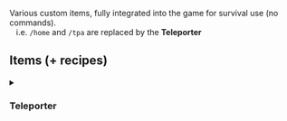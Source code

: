 Various custom items, fully integrated into the game for survival use (no commands).<br>
&nbsp;&nbsp;&nbsp;i.e. `/home` and `/tpa` are replaced by the **Teleporter**

## Items (+ recipes)
<details>
  <summary>&nbsp;<h3>Teleporter</h3></summary>
  
  All recipes are shown in the recipe book, but some recipes require multiple of an item.<br>

  Allows you to teleport to either a linked anchor or a linked teleporter (if held by a player), up to a limited range. Limited number of anchor connections, but unlimited other teleporters. Teleporters can be linked by crafting them together. Can be repaired in an anvil using ender pearls. Taking damage cancels teleport.
  #### Teleporter
    Base Range: 500
    Base Uses: 5
    Base Use Time: 10s
    Base Connections: 1
  ![image](https://github.com/user-attachments/assets/f9024200-4f2a-46f4-9ef1-5481478e3dbb)
  
  #### Evolved Teleporter
    Base Range: 1000
    Base Uses: 10
    Base Use Time: 10s
    Base Connections: 1
  ![image](https://github.com/user-attachments/assets/3830feb0-75cc-4a1f-83b7-c2fedae8dd82)

  #### Teleportation Anchor
  ![image](https://github.com/user-attachments/assets/f530054c-6882-4129-b414-b997337a82d2)

  <details>
    <summary>&nbsp;<h3>Upgrades</h3></summary>

  Can be applied up to twice to both base and evolved teleporters.
  ### Range
    Range: +750
  ![image](https://github.com/user-attachments/assets/cb22d8c6-83d1-4467-a542-8f0ceed2d7a7)

  ### Use Time
    Use Time: -3s
  ![image](https://github.com/user-attachments/assets/bc1df5e7-ca7d-4118-9320-cd7ab1a41928)

  ### Connections
    Connections: +2
  ![image](https://github.com/user-attachments/assets/8e76bf27-adcc-4725-8376-7b2c23908915)

  ### Uses
    Uses: +5
  ![image](https://github.com/user-attachments/assets/0b5e1310-f7e0-4966-8497-a852f89a7c20)
  </details>
  <details>
    <summary>&nbsp;<h3>Final Upgrades</h3></summary>

  Can be applied once to evolved teleporters which have all of the normal upgrade variant.
  ### Range
    Range: infinite
    Can teleport to other dimensions
  ![image](https://github.com/user-attachments/assets/0049e1fd-9456-4b19-b472-095b3bb0cf40)

  ### Use Time
    Use Time: 2s
    Getting damaged no longer cancels teleportation.
  ![image](https://github.com/user-attachments/assets/c8fd896b-bc4a-4199-a551-9801e8fd7b07)

  ### Connections
    Connections: infinite
  ![image](https://github.com/user-attachments/assets/5f6e2979-53b6-4612-b071-5dd7a7241cee)

  ### Uses
    Uses: infinite
  ![image](https://github.com/user-attachments/assets/68f99844-92c4-4a92-a1f4-ace8118c5930)
  </details>
</details>
